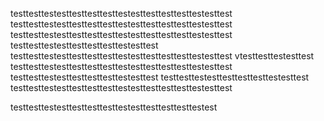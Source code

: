 testtesttestesttesttesttesttestesttesttesttesttestesttest
testtesttestesttesttesttesttestesttesttesttesttestesttest
testtesttestesttesttesttesttestesttesttesttesttestesttest
testtesttestesttesttesttesttestesttest
testtesttestesttesttesttesttestesttesttesttesttestesttest
vtesttesttestesttest
testtesttestesttesttesttesttestesttesttesttesttestesttest
testtesttestesttesttesttesttestesttest
testtesttestesttesttesttesttestesttest
testtesttestesttesttesttesttestesttesttesttesttestesttest

testtesttestesttesttesttesttestesttesttesttesttestest
